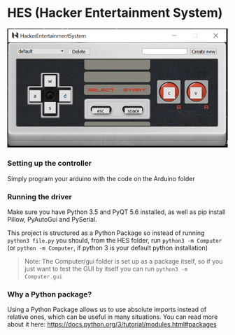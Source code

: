 HES (Hacker Entertainment System)
=================================

![DriverGUI](Computer/Screenshot.PNG "Screenshot of the gui for the driver")

### Setting up the controller
Simply program your arduino with the code on the Arduino folder

### Running the driver
Make sure you have Python 3.5 and PyQT 5.6 installed, as well as pip install Pillow, PyAutoGui and PySerial.

This project is structured as a Python Package so instead of running `python3 file.py` you should, from the HES folder, run `python3 -m Computer` (or `python -m Computer`, if python 3 is your default python installation)
> Note: The Computer/gui folder is set up as a package itself, so if you just want to test the GUI by itself you can run `python3 -m Computer.gui`

### Why a Python package?
Using a Python Package allows us to use absolute imports instead of relative ones, which can be useful in many situations.
You can read more about it here: https://docs.python.org/3/tutorial/modules.html#packages
